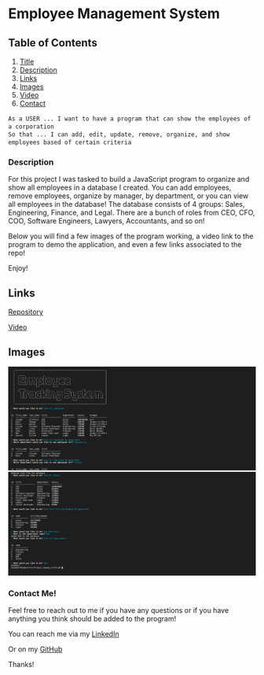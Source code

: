 <a name = "title"></a>

# Employee Management System

## Table of Contents
1. [Title](#title)
2. [Description](#Description)
3. [Links](#link)
4. [Images](#images)
5. [Video](#video)
6. [Contact](#contact)

```
As a USER ... I want to have a program that can show the employees of a corporation
So that ... I can add, edit, update, remove, organize, and show employees based of certain criteria
```

<a name = "description"></a>

### Description

For this project I was tasked to build a JavaScript program to organize and show all employees in a database I created. You can add employees, remove employees, organize by manager, by department, or you can view all employees in the database! The database consists of 4 groups: Sales, Engineering, Finance, and Legal. There are a bunch of roles from CEO, CFO, COO, Software Engineers, Lawyers, Accountants, and so on! 

Below you will find a few images of the program working, a video link to the program to demo the application, and even a few links associated to the repo! 

Enjoy!

<a name = "links"></a>

## Links

[Repository](https://github.com/joecliffordofficial/employee_tracker)

<a name = "video"></a>

[Video]()

<a name = "images"></a>

## Images

<img src = ./media/images/employeeTrackerScreenShot1.png>
<img src = ./media/images/employeeTrackerScreenShot2.png>


<a name = "contact"></a>

### Contact Me!

Feel free to reach out to me if you have any questions or if you have anything you think should be added to the program!

You can reach me via my [LinkedIn](https://www.linkedin.com/in/joe-clifford/)

Or on my [GitHub](https://github.com/joecliffordofficial)

Thanks!
